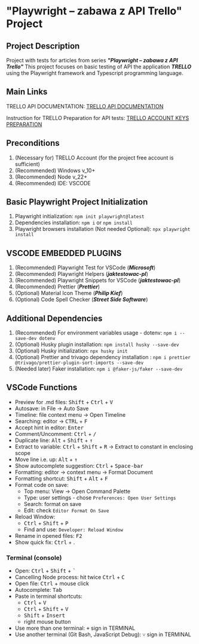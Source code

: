 # "Playwright – zabawa z API Trello" Project

## Project Description

Project with tests for articles from series **_"Playwright – zabawa z API Trello"_**
This project focuses on basic testing of API the application _**TRELLO**_ using the Playwright framework and Typescript programming language.

## Main Links

TRELLO API DOCUMENTATION: [TRELLO API DOCUMENTATION](https://developer.atlassian.com/cloud/trello/rest)

Instruction for TRELLO Preparation for API tests: [TRELLO ACCOUNT KEYS PREPARATION](https://developer.atlassian.com/cloud/trello/guides/rest-api/api-introduction/)

## Preconditions

1. (Necessary for) TRELLO Account (for the project free account is sufficient)
2. (Recommended) Windows v_10+
3. (Recommended) Node v_22+
4. (Recommended) IDE: VSCODE

## Basic Playwright Project Initialization

1. Playwright initialization: `npm init playwright@latest`
2. Dependencies installation: `npm i` or `npm install`
3. Playwright browsers installation (Not needed Optional): `npx playwright install`

## VSCODE EMBEDDED PLUGINS

1. (Recommended) Playwright Test for VSCode (**_Microsoft_**)
2. (Recommended) Playwright Helpers (**_jaktestowac-pl_**)
3. (Recommended) Playwright Snippets for VSCode (**_jaktestowac-pl_**)
4. (Recommended) Prettier (**_Prettier_**)
5. (Optional) Material Icon Theme (**_Philip Kief_**)
6. (Optional) Code Spell Checker (**_Street Side Software_**)

## Additional Dependencies

1. (Recommended) For environment variables usage - dotenv: `npm i --save-dev dotenv`
2. (Optional) Husky plugin installation: `npm install husky --save-dev`
3. (Optional) Husky initialization: `npx husky init`
4. (Optional) Prettier and trivago dependency installation : `npm i prettier @trivago/prettier-plugin-sort-imports --save-dev`
5. (Needed later) Faker installation: `npm i @faker-js/faker --save-dev`

## VSCode Functions

- Preview for .md files: <kbd>Shift</kbd> + <kbd>Ctrl</kbd> + <kbd>V</kbd>
- Autosave: in File -> Auto Save
- Timeline: file context menu -> Open Timeline
- Searching: editor -> <kbd>CTRL</kbd> + <kbd>F</kbd>
- Accept hint in editor: <kbd>Enter</kbd>
- Comment/Uncomment: <kbd>Ctrl</kbd> + <kbd>/</kbd>
- Duplicate line: <kbd>Alt</kbd> + <kbd>Shift</kbd> + <kbd>↑</kbd>
- Extract to variable: <kbd>Ctrl</kbd> + <kbd>Shift</kbd> + <kbd>R</kbd> -> Extract to constant in enclosing scope
- Move line i.e. up: <kbd>Alt</kbd> + <kbd>↑</kbd>
- Show autocomplete suggestion: <kbd>Ctrl</kbd> + <kbd>Space-bar</kbd>
- Formatting: editor -> context menu -> Format Document
- Formatting shortcut: <kbd>Shift</kbd> + <kbd>Alt</kbd> + <kbd>F</kbd>
- Format code on save:
  - Top menu: View -> Open Command Palette
  - Type: user settings - chose `Preferences: Open User Settings`
  - Search: format on save
  - Edit: check `Editor Format On Save`
- Reload Window:
  - <kbd>Ctrl</kbd> + <kbd>Shift</kbd> + <kbd>P</kbd>
  - Find and use: `Developer: Reload Window`
- Rename in opened files: <kbd>F2</kbd>
- Show quick fix: <kbd>Ctrl</kbd> + </kbd>.</kbd>

### Terminal (console)

- Open: <kbd>Ctrl</kbd> + <kbd>Shift</kbd> + <kbd>`</kbd>
- Cancelling Node process: hit twice <kbd>Ctrl</kbd> + <kbd>C</kbd>
- Open file: <kbd>Ctrl</kbd> + mouse click
- Autocomplete: <kbd>Tab</kbd>
- Paste in terminal shortcuts:
  - <kbd>Ctrl</kbd> + <kbd>V</kbd>
  - <kbd>Ctrl</kbd> + <kbd>Shift</kbd> + <kbd>V</kbd>
  - <kbd>Shift</kbd> + <kbd>Insert</kbd>
  - right mouse button
- Use more than one terminal: <kbd>+</kbd> sign in TERMINAL
- Use another terminal (Git Bash, JavaScript Debug): <kbd>˅</kbd> sign in TERMINAL
